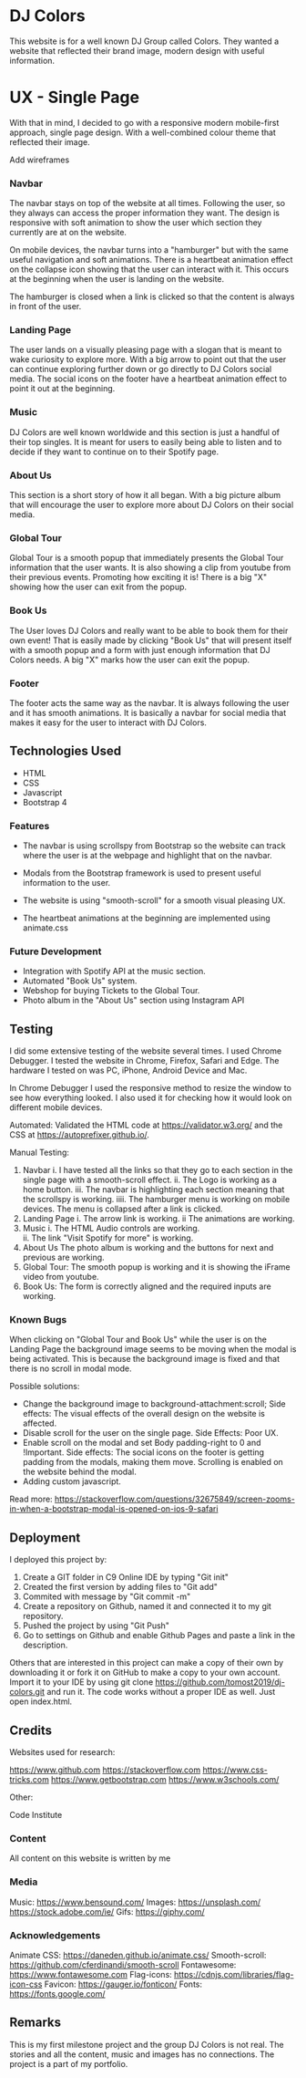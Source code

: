 # DJ Colors
This website is for a well known DJ Group called Colors. They wanted a website that reflected their brand image, modern design with useful information.
# UX - Single Page
With that in mind, I decided to go with a responsive modern mobile-first approach, single page design. With a well-combined colour theme that reflected their image.

Add wireframes

### Navbar
The navbar stays on top of the website at all times. Following the user, so they always can access the proper information they want. The design is responsive with soft animation to show the user which section they currently are at on the website.

On mobile devices, the navbar turns into a "hamburger" but with the same useful navigation and soft animations. There is a heartbeat animation effect on the collapse icon showing that the user can interact with it. This occurs at the beginning when the user is landing on the website.

The hamburger is closed when a link is clicked so that the content is always in front of the user.

### Landing Page
The user lands on a visually pleasing page with a slogan that is meant to wake curiosity to explore more. With a big arrow to point out that the user can continue exploring further down or go directly to DJ Colors social media. The social icons on the footer have a heartbeat animation effect to point it out at the beginning.
### Music
DJ Colors are well known worldwide and this section is just a handful of their top singles. It is meant for users to easily being able to listen and to decide if they want to continue on to their Spotify page.
### About Us
This section is a short story of how it all began. With a big picture album that will encourage the user to explore more about DJ Colors on their social media.
### Global Tour
Global Tour is a smooth popup that immediately presents the Global Tour information that the user wants. It is also showing a clip from youtube from their previous events. Promoting how exciting it is! There is a big "X" showing how the user can exit from the popup.
### Book Us
The User loves DJ Colors and really want to be able to book them for their own event! That is easily made by clicking "Book Us" that will present itself with a smooth popup and a form with just enough information that DJ Colors needs. A big "X" marks how the user can exit the popup.
### Footer
The footer acts the same way as the navbar. It is always following the user and it has smooth animations. It is basically a navbar for social media that makes it easy for the user to interact with DJ Colors.




## Technologies Used
* HTML
* CSS
* Javascript 
* Bootstrap 4

### Features

* The navbar is using scrollspy from Bootstrap so the website can track where the user is at the webpage and highlight that on the navbar.

* Modals from the Bootstrap framework is used to present useful information to the user.

* The website is using "smooth-scroll" for a smooth visual pleasing UX. 

* The heartbeat animations at the beginning are implemented using animate.css

### Future Development
* Integration with Spotify API at the music section.
* Automated "Book Us" system.
* Webshop for buying Tickets to the Global Tour.
* Photo album in the "About Us" section using Instagram API

## Testing
I did some extensive testing of the website several times. I used Chrome Debugger. I tested the website in Chrome, Firefox, Safari and Edge. The hardware I tested on was PC, iPhone, Android Device and Mac.

In Chrome Debugger I used the responsive method to resize the window to see how everything looked. I also used it for checking how it would look on different mobile devices.

Automated: Validated the HTML code at https://validator.w3.org/ and the CSS at https://autoprefixer.github.io/. 

Manual Testing:

1. Navbar
 i. I have tested all the links so that they go to each section in the single page with a smooth-scroll effect. 
  ii. The Logo is working as a home button. 
   iii. The navbar is highlighting each section meaning that the scrollspy is working. 
    iiii. The hamburger menu is working on mobile devices. The menu is collapsed after a link is clicked.
2. Landing Page 
 i. The arrow link is working. 
  ii The animations are working. 
3. Music 
 i. The HTML Audio controls are working.  
   ii. The link "Visit Spotify for more" is working.
4. About Us The photo album is working and the buttons for next and previous are working.
5. Global Tour: The smooth popup is working and it is showing the iFrame video from youtube.
6. Book Us: The form is correctly aligned and the required inputs are working. 

### Known Bugs
When clicking on "Global Tour and Book Us" while the user is on the Landing Page the background image seems to be moving when the modal is being activated. This is because the background image is fixed and that there is no scroll in modal mode. 

Possible solutions:
* Change the background image to background-attachment:scroll; Side effects: The visual effects of the overall design on the website is affected. 
* Disable scroll for the user on the single page. Side Effects: Poor UX.
* Enable scroll on the modal and set Body padding-right to 0 and !Important. Side effects: The social icons on the footer is getting padding from the modals, making them move. Scrolling is enabled on the website behind the modal.
* Adding custom javascript.

Read more: https://stackoverflow.com/questions/32675849/screen-zooms-in-when-a-bootstrap-modal-is-opened-on-ios-9-safari

## Deployment
I deployed this project by:
1. Create a GIT folder in C9 Online IDE by typing "Git init"
2. Created the first version by adding files to "Git add"
3. Commited with message by "Git commit -m"
4. Create a repository on Github, named it and connected it to my git repository.
5. Pushed the project by using "Git Push"
6. Go to settings on Github and enable Github Pages and paste a link in the description.

Others that are interested in this project can make a copy of their own by downloading it or fork it on GitHub to make a copy to your own account. Import it to your IDE by using git clone https://github.com/tomost2019/dj-colors.git and run it. The code works without a proper IDE as well. Just open index.html.


## Credits
Websites used for research:

https://www.github.com
https://stackoverflow.com
https://www.css-tricks.com
https://www.getbootstrap.com
https://www.w3schools.com/

Other:

Code Institute

### Content
All content on this website is written by me

### Media

Music: https://www.bensound.com/
Images: https://unsplash.com/ https://stock.adobe.com/ie/
Gifs: https://giphy.com/
### Acknowledgements

Animate CSS: https://daneden.github.io/animate.css/
Smooth-scroll: https://github.com/cferdinandi/smooth-scroll
Fontawesome: https://www.fontawesome.com
Flag-icons: https://cdnjs.com/libraries/flag-icon-css
Favicon: https://gauger.io/fonticon/
Fonts: https://fonts.google.com/

## Remarks
This is my first milestone project and the group DJ Colors is not real. The stories and all the content, music and images has no connections. The project is a part of my portfolio. 
